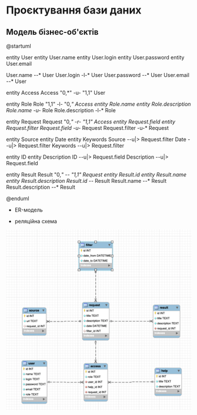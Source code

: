 # Проєктування бази даних

## Модель бізнес-об'єктів
@startuml

entity User
entity User.name
entity User.login
entity User.password
entity User.email

User.name --* User
User.login -l-* User
User.password --* User
User.email --* User

entity Access
Access "0,*" -u- "1,1" User

entity Role
Role "1,1" -l- "0,*" Access
entity Role.name
entity Role.description
Role.name -u-* Role
Role.description -l-* Role

entity Request
Request "0,*" -r- "1,1" Access
entity Request.field
entity Request.filter
Request.field -u-* Request
Request.filter -u-* Request

entity Source
entity Date
entity Keywords
Source --u|> Request.filter
Date --u|> Request.filter
Keywords --u|> Request.filter

entity ID
entity Description
ID --u|> Request.field
Description --u|> Request.field

entity Result
Result "0,*" -- "1,1" Request
entity Result.id
entity Result.name
entity Result.description
Result.id --* Result
Result.name --* Result
Result.description --* Result


@enduml

- ER-модель

- реляційна схема

<img src="images/schema.png">